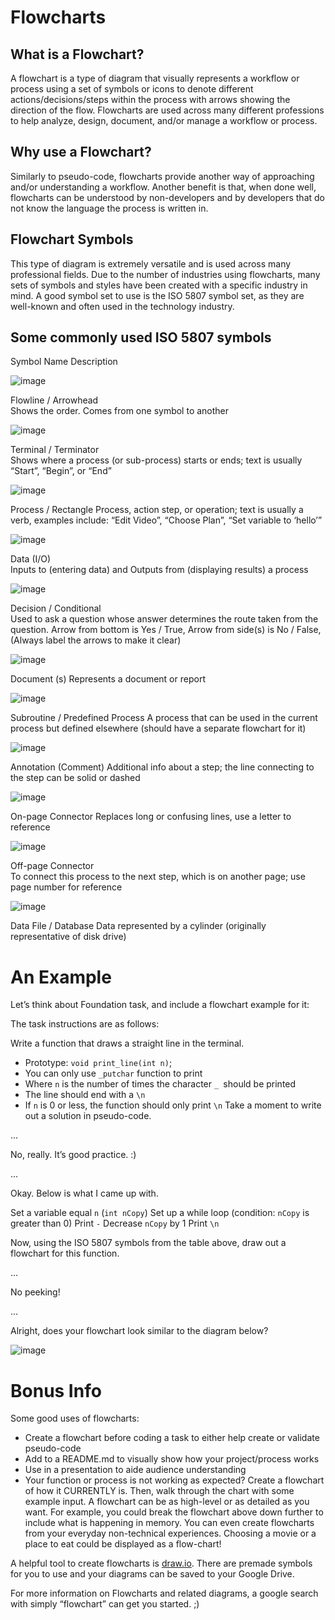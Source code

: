 # Flowcharts
## What is a Flowchart?
A flowchart is a type of diagram that visually represents a workflow or process using a set of symbols or icons to denote different actions/decisions/steps within the process with arrows showing the direction of the flow. Flowcharts are used across many different professions to help analyze, design, document, and/or manage a workflow or process.

## Why use a Flowchart?
Similarly to pseudo-code, flowcharts provide another way of approaching and/or understanding a workflow. Another benefit is that, when done well, flowcharts can be understood by non-developers and by developers that do not know the language the process is written in.

## Flowchart Symbols
This type of diagram is extremely versatile and is used across many professional fields. Due to the number of industries using flowcharts, many sets of symbols and styles have been created with a specific industry in mind. A good symbol set to use is the ISO 5807 symbol set, as they are well-known and often used in the technology industry.

## Some commonly used ISO 5807 symbols
Symbol			Name			Description

![image](https://user-images.githubusercontent.com/99530400/180783802-8ccc7501-7546-43c2-8416-2bfcc26d9d4b.png)

Flowline / Arrowhead	
Shows the order. Comes from one symbol to another

	
![image](https://user-images.githubusercontent.com/99530400/180783896-2a2e357a-6773-4a14-8691-8e3fe28bb0df.png)

Terminal / Terminator	
Shows where a process (or sub-process) starts or ends; text is usually “Start”, “Begin”, or “End”

	
![image](https://user-images.githubusercontent.com/99530400/180783982-f7de4ef2-0fc7-4825-809a-405b5b1311c4.png)

Process / Rectangle	
Process, action step, or operation; text is usually a verb, examples include: “Edit Video”, “Choose Plan”, “Set variable to ‘hello’”

	
![image](https://user-images.githubusercontent.com/99530400/180784129-1c31d709-de1f-46d0-bb8c-d5c4334f0809.png)

Data (I/O)	
Inputs to (entering data) and Outputs from (displaying results) a process

	
![image](https://user-images.githubusercontent.com/99530400/180784241-e0cb26c3-57a6-4d5d-942c-60bf02b26a25.png)

Decision / Conditional	
Used to ask a question whose answer determines the route taken from the question. Arrow from bottom is Yes / True, Arrow from side(s) is No / False, (Always label the arrows to make it clear)


![image](https://user-images.githubusercontent.com/99530400/180784315-7ebd7851-8f07-4dc4-bafa-60b189a9557b.png)

Document (s)
Represents a document or report


![image](https://user-images.githubusercontent.com/99530400/180784414-8a0d788a-6d84-4dbb-996d-239166720697.png)

Subroutine / Predefined Process	
A process that can be used in the current process but defined elsewhere (should have a separate flowchart for it)

	
![image](https://user-images.githubusercontent.com/99530400/180784481-6af38f5b-3586-402a-9a46-7ffeda72771b.png)

Annotation (Comment)
Additional info about a step; the line connecting to the step can be solid or dashed


![image](https://user-images.githubusercontent.com/99530400/180784555-ae548b0b-b663-43ca-af1a-809fd63ceae8.png)

On-page Connector
Replaces long or confusing lines, use a letter to reference

	
![image](https://user-images.githubusercontent.com/99530400/180784619-2246a635-048a-4227-a20c-23d5674d7b0b.png)

Off-page Connector	
To connect this process to the next step, which is on another page; use page number for reference


![image](https://user-images.githubusercontent.com/99530400/180784661-6070f593-60d1-4a00-a504-dfd3a941e666.png)

Data File / Database
Data represented by a cylinder (originally representative of disk drive)


# An Example
Let’s think about Foundation task, and include a flowchart example for it:

The task instructions are as follows:

Write a function that draws a straight line in the terminal.

  * Prototype: `void print_line(int n)`;
  * You can only use `_putchar` function to print
  * Where `n` is the number of times the character `_ `should be printed
  * The line should end with a `\n`
  * If `n` is 0 or less, the function should only print `\n`
Take a moment to write out a solution in pseudo-code.





…



No, really. It’s good practice. :)



…



Okay. Below is what I came up with.

Set a variable equal `n` (`int nCopy`)
Set up a while loop (condition: `nCopy` is greater than 0)
Print `-`
Decrease `nCopy` by 1
Print `\n`

Now, using the ISO 5807 symbols from the table above, draw out a flowchart for this function.



…



No peeking!



…




Alright, does your flowchart look similar to the diagram below?

![image](https://user-images.githubusercontent.com/99530400/180785466-3e6afa19-fd5d-4606-9bd7-4c3e423da6e9.png)


# Bonus Info
Some good uses of flowcharts:

  * Create a flowchart before coding a task to either help create or validate pseudo-code
  * Add to a README.md to visually show how your project/process works
  * Use in a presentation to aide audience understanding
  * Your function or process is not working as expected? Create a flowchart of how it CURRENTLY is. Then, walk through the chart with some example input.
A flowchart can be as high-level or as detailed as you want. For example, you could break the flowchart above down further to include what is happening in memory. You can even create flowcharts from your everyday non-technical experiences. Choosing a movie or a place to eat could be displayed as a flow-chart!

A helpful tool to create flowcharts is [draw.io](https://alx-intranet.hbtn.io/rltoken/aOmwlxIhyIzTDorIC5SNWA). There are premade symbols for you to use and your diagrams can be saved to your Google Drive.

For more information on Flowcharts and related diagrams, a google search with simply “flowchart” can get you started. ;)

